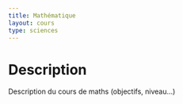 ```yaml
---
title: Mathématique
layout: cours
type: sciences
---
```


# Description

Description du cours de maths (objectifs, niveau...)